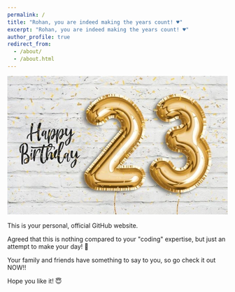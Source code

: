 ```yaml
---
permalink: /
title: "Rohan, you are indeed making the years count! ♥️"
excerpt: "Rohan, you are indeed making the years count! ♥️"
author_profile: true
redirect_from: 
  - /about/
  - /about.html
---
```



<img src="/images/HBD.JPG">







This is your personal, official GitHub website. 

Agreed that this is nothing compared to your "coding" expertise, but just an attempt to make your day! 🥰




Your family and friends have something to say to you, so go check it out NOW!! 


Hope you like it! 😇 
